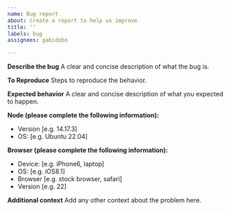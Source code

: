 ```yaml
---
name: Bug report
about: Create a report to help us improve
title: ''
labels: bug
assignees: gabidobo

---
```


**Describe the bug**
A clear and concise description of what the bug is.

**To Reproduce**
Steps to reproduce the behavior.

**Expected behavior**
A clear and concise description of what you expected to happen.

**Node (please complete the following information):**
- Version [e.g. 14.17.3]
- OS: [e.g. Ubuntu 22.04]

**Browser (please complete the following information):**
 - Device: [e.g. iPhone6, laptop]
 - OS: [e.g. iOS8.1]
 - Browser [e.g. stock browser, safari]
 - Version [e.g. 22]

**Additional context**
Add any other context about the problem here.
